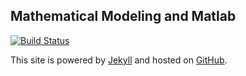## Mathematical Modeling and Matlab

[![Build Status](https://img.shields.io/travis/zjsu/mm/gh-pages.svg)](https://travis-ci.org/zjsu/mm)

This site is powered by [Jekyll](http://jekyllrb.com) and hosted on [GitHub](https://github.com).
